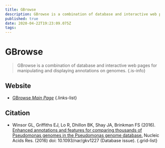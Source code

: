 ```yaml
---
title: GBrowse
description: GBrowse is a combination of database and interactive web pages for manipulating and displaying annotations on genomes.
published: true
date: 2020-04-22T19:23:09.075Z
tags: 
---
```


# GBrowse

> GBrowse is a combination of database and interactive web pages for manipulating and displaying annotations on genomes.
{.is-info}



## Website

- [GBrowse *Main Page*](http://www.pseudomonas.com/strain/browser)
{.links-list}

## Citation

- Winsor GL, Griffiths EJ, Lo R, Dhillon BK, Shay JA, Brinkman FS (2016). [Enhanced annotations and features for comparing thousands of Pseudomonas genomes in the Pseudomonas genome database.](https://academic.oup.com/nar/article/44/D1/D646/2502706) Nucleic Acids Res. (2016) doi: 10.1093/nar/gkv1227 (Database issue).
{.grid-list}
